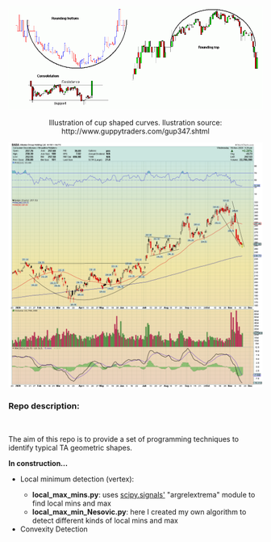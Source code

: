 ![alt text](images/consolidation_example.gif)

<p align="center">Illustration of cup shaped curves. Ilustration source: http://www.guppytraders.com/gup347.shtml </p>



![alt text](images/cuphandle.png)


<h3> Repo description: </h3></br>

The aim of this repo is to provide a set of programming techniques to identify typical TA geometric shapes.

<b> In construction...</b>
<ul>
<li>Local minimum detection (vertex): </li>
	<ul>
	<li> <strong>local_max_mins.py</strong>: uses <a href ="https://docs.scipy.org/doc/scipy/reference/signal.html">scipy.signals'</a> "argrelextrema" module to find local mins and max</li>
	<li> <strong>local_max_min_Nesovic.py</strong>: here I created my own algorithm to detect different kinds of local mins and max</li>
</ul>
<li>Convexity Detection</li>

</ul>



